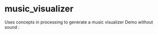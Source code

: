 # music_visualizer
Uses concepts in processing to generate a music visualizer 
Demo without sound : 
